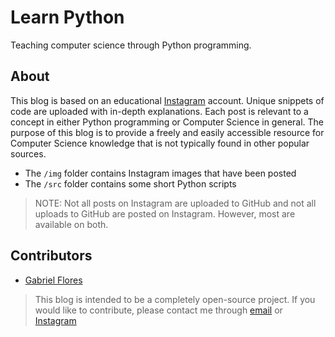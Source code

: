 # Learn Python

Teaching computer science through Python programming.

## About

This blog is based on an educational [Instagram](https://instagram.com/learn.py) account. Unique snippets of code are uploaded with in-depth explanations. Each post is relevant to a concept in either Python programming or Computer Science in general. The purpose of this blog is to provide a freely and easily accessible resource for Computer Science knowledge that is not typically found in other popular sources.

* The `/img` folder contains Instagram images that have been posted
* The `/src` folder contains some short Python scripts

> NOTE: Not all posts on Instagram are uploaded to GitHub and not all uploads to GitHub are posted on Instagram. However, most are available on both.

## Contributors

* [Gabriel Flores](https://github.com/rgabeflores)

> This blog is intended to be a completely open-source project. If you would like to contribute, please contact me through [email](mailto:runpython18@gmail.com) or [Instagram](https://instagram.com/learn.py)
